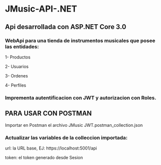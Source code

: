 # JMusic-API-.NET
## Api desarrollada con ASP.NET Core 3.0 ##
 
 ### WebApi para una tienda de instrumentos musicales que posee las entidades: ###

  1- Productos
  
  2- Usuarios
  
  3- Ordenes
  
  4- Perfiles
  
  
### Imprementa autentificacion con JWT y autorizacion con Roles. ###


## PARA USAR CON POSTMAN ##

Importar en Postman el archivo JMusic JWT.postman_collection.json


### Actualizar las variables de la colleccion importada: ###

  url: la URL base, EJ: https://localhost:5001/api
  
  token: el token generado desde Sesion
